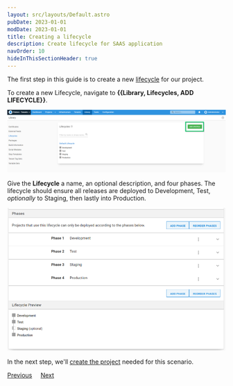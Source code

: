```yaml
---
layout: src/layouts/Default.astro
pubDate: 2023-01-01
modDate: 2023-01-01
title: Creating a lifecycle
description: Create lifecycle for SAAS application
navOrder: 10
hideInThisSectionHeader: true
---
```


The first step in this guide is to create a new [lifecycle](/docs/releases/lifecycles) for our project.

To create a new Lifecycle, navigate to **{{Library, Lifecycles, ADD LIFECYCLE}}**.

![](/docs/tenants/guides/multi-tenant-saas-application/images/add-new-lifecycle.png "width=500")


Give the **Lifecycle** a name, an optional description, and four phases. The lifecycle should ensure all releases are deployed to Development, Test, *optionally* to Staging, then lastly into Production. 

![](/docs/tenants/guides/multi-tenant-saas-application/images/creating-lifecycle.png "width=500") 

In the next step, we'll [create the project](/docs/tenants/guides/multi-tenant-saas-application/creating-new-tenants) needed for this scenario.

<span><a class="btn btn-secondary" href="/docs/tenants/guides/multi-tenant-saas-application">Previous</a></span>&nbsp;&nbsp;&nbsp;&nbsp;&nbsp;<span><a class="btn btn-success" href="/docs/tenants/guides/multi-tenant-saas-application/creating-new-project">Next</a></span>
